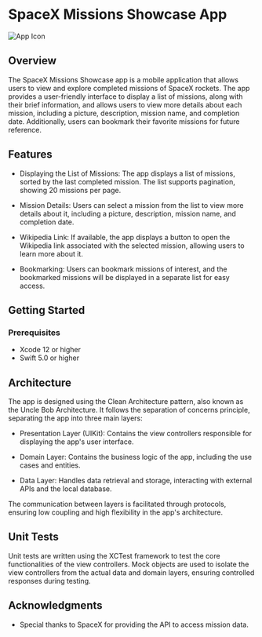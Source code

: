 # SpaceX Missions Showcase App

![App Icon](https://github.com/YourUsername/YourRepoName/raw/main/1024.png)

## Overview

The SpaceX Missions Showcase app is a mobile application that allows users to view and explore completed missions of SpaceX rockets. The app provides a user-friendly interface to display a list of missions, along with their brief information, and allows users to view more details about each mission, including a picture, description, mission name, and completion date. Additionally, users can bookmark their favorite missions for future reference.

## Features

- Displaying the List of Missions: The app displays a list of missions, sorted by the last completed mission. The list supports pagination, showing 20 missions per page.

- Mission Details: Users can select a mission from the list to view more details about it, including a picture, description, mission name, and completion date.

- Wikipedia Link: If available, the app displays a button to open the Wikipedia link associated with the selected mission, allowing users to learn more about it.

- Bookmarking: Users can bookmark missions of interest, and the bookmarked missions will be displayed in a separate list for easy access.


## Getting Started

### Prerequisites

- Xcode 12 or higher
- Swift 5.0 or higher

## Architecture

The app is designed using the Clean Architecture pattern, also known as the Uncle Bob Architecture. It follows the separation of concerns principle, separating the app into three main layers:

- Presentation Layer (UIKit): Contains the view controllers responsible for displaying the app's user interface.

- Domain Layer: Contains the business logic of the app, including the use cases and entities.

- Data Layer: Handles data retrieval and storage, interacting with external APIs and the local database.

The communication between layers is facilitated through protocols, ensuring low coupling and high flexibility in the app's architecture.


## Unit Tests

Unit tests are written using the XCTest framework to test the core functionalities of the view controllers. Mock objects are used to isolate the view controllers from the actual data and domain layers, ensuring controlled responses during testing.


## Acknowledgments

- Special thanks to SpaceX for providing the API to access mission data.



